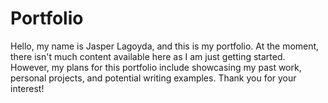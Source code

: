 # Portfolio
Hello, my name is Jasper Lagoyda, and this is my portfolio. At the moment, there isn't much content available here as I am just getting started. However, my plans for this portfolio include showcasing my past work, personal projects, and potential writing examples. Thank you for your interest!
